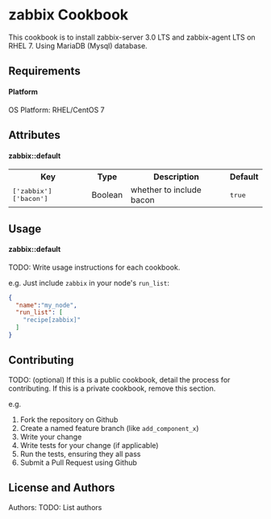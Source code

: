 zabbix Cookbook
===============
This cookbook is to install zabbix-server 3.0 LTS and zabbix-agent LTS on RHEL 7. Using MariaDB (Mysql) database.

Requirements
------------
#### Platform
OS Platform: RHEL/CentOS 7

Attributes
----------
#### zabbix::default
<table>
  <tr>
    <th>Key</th>
    <th>Type</th>
    <th>Description</th>
    <th>Default</th>
  </tr>
  <tr>
    <td><tt>['zabbix']['bacon']</tt></td>
    <td>Boolean</td>
    <td>whether to include bacon</td>
    <td><tt>true</tt></td>
  </tr>
</table>

Usage
-----
#### zabbix::default
TODO: Write usage instructions for each cookbook.

e.g.
Just include `zabbix` in your node's `run_list`:

```json
{
  "name":"my_node",
  "run_list": [
    "recipe[zabbix]"
  ]
}
```

Contributing
------------
TODO: (optional) If this is a public cookbook, detail the process for contributing. If this is a private cookbook, remove this section.

e.g.
1. Fork the repository on Github
2. Create a named feature branch (like `add_component_x`)
3. Write your change
4. Write tests for your change (if applicable)
5. Run the tests, ensuring they all pass
6. Submit a Pull Request using Github

License and Authors
-------------------
Authors: TODO: List authors
